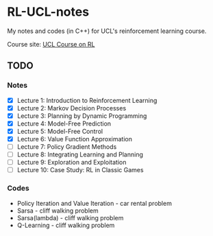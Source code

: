 # RL-UCL-notes

My notes and codes (in C++) for UCL's reinforcement learning course.

Course site: [UCL Course on RL](http://www0.cs.ucl.ac.uk/staff/d.silver/web/Teaching.html)

## TODO

### Notes

* [x] Lecture 1: Introduction to Reinforcement Learning
* [x] Lecture 2: Markov Decision Processes
* [x] Lecture 3: Planning by Dynamic Programming
* [x] Lecture 4: Model-Free Prediction
* [x] Lecture 5: Model-Free Control
* [x] Lecture 6: Value Function Approximation
* [ ] Lecture 7: Policy Gradient Methods
* [ ] Lecture 8: Integrating Learning and Planning
* [ ] Lecture 9: Exploration and Exploitation
* [ ] Lecture 10: Case Study: RL in Classic Games

### Codes

* Policy Iteration and Value Iteration - car rental problem
* Sarsa - cliff walking problem
* Sarsa(lambda) - cliff walking problem
* Q-Learning - cliff walking problem
